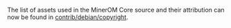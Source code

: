 The list of assets used in the MinerOM Core source and their attribution can now be found in [contrib/debian/copyright](../contrib/debian/copyright).
